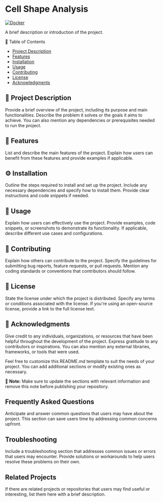 # Cell Shape Analysis
[![Docker](https://github.com/amilworks/cells/actions/workflows/docker-publish.yml/badge.svg)](https://github.com/amilworks/cells/actions/workflows/docker-publish.yml)

A brief description or introduction of the project.

:link: Table of Contents
- [Project Description](#-project-description)
- [Features](#-features)
- [Installation](#-installation)
- [Usage](#-usage)
- [Contributing](#-contributing)
- [License](#-license)
- [Acknowledgments](#-acknowledgments)

## 📝 Project Description 

Provide a brief overview of the project, including its purpose and main functionalities. Describe the problem it solves or the goals it aims to achieve. You can also mention any dependencies or prerequisites needed to run the project.

## 🎯 Features 

List and describe the main features of the project. Explain how users can benefit from these features and provide examples if applicable.

## ⚙️ Installation 

Outline the steps required to install and set up the project. Include any necessary dependencies and specify how to install them. Provide clear instructions and code snippets if needed.

## 🚀 Usage 

Explain how users can effectively use the project. Provide examples, code snippets, or screenshots to demonstrate its functionality. If applicable, describe different use cases and configurations.

## 🤝 Contributing 

Explain how others can contribute to the project. Specify the guidelines for submitting bug reports, feature requests, or pull requests. Mention any coding standards or conventions that contributors should follow. 

## 📄 License 

State the license under which the project is distributed. Specify any terms or conditions associated with the license. If you're using an open-source license, provide a link to the full license text.

## 🙏 Acknowledgments 

Give credit to any individuals, organizations, or resources that have been helpful throughout the development of the project. Express gratitude to any contributors or inspirations. You can also mention any external libraries, frameworks, or tools that were used.

Feel free to customize this README.md template to suit the needs of your project. You can add additional sections or modify existing ones as necessary.

📝 **Note:** Make sure to update the sections with relevant information and remove this note before publishing your repository.

## Frequently Asked Questions 

Anticipate and answer common questions that users may have about the project. This section can save users time by addressing common concerns upfront.

## Troubleshooting 

Include a troubleshooting section that addresses common issues or errors that users may encounter. Provide solutions or workarounds to help users resolve these problems on their own.

## Related Projects 

If there are related projects or repositories that users may find useful or interesting, list them here with a brief description.



